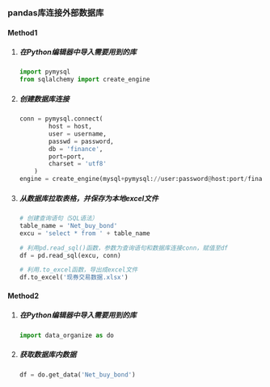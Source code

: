 ### pandas库连接外部数据库
#### Method1

1. ##### 在Python编辑器中导入需要用到的库

   ```python
   import pymysql
   from sqlalchemy import create_engine
   ```

2. ##### 创建数据库连接

   ```python
   conn = pymysql.connect(	
           host = host,	
           user = username,	
           passwd = password,	
           db = 'finance',	
           port=port,	
           charset = 'utf8'	
       )	
   engine = create_engine(mysql+pymysql://user:password@host:port/finance?charset=utf8)
   ```

3. ##### 从数据库拉取表格，并保存为本地excel文件

   ```python
   # 创建查询语句（SQL语法）
   table_name = 'Net_buy_bond'
   excu = 'select * from ' + table_name
   
   # 利用pd.read_sql()函数，参数为查询语句和数据库连接conn，赋值至df
   df = pd.read_sql(excu, conn)
   
   # 利用.to_excel函数，导出成excel文件
   df.to_excel('现券交易数据.xlsx')
   ```

#### Method2

1. ##### 在Python编辑器中导入需要用到的库

   ```python
   import data_organize as do
   ```
1. ##### 获取数据库内数据

   ```python
   df = do.get_data('Net_buy_bond')
   ```
